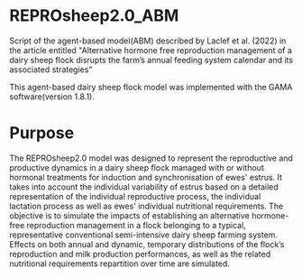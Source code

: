 # REPROsheep2.0_ABM 
Script of the agent-based model(ABM) described by  Laclef et al. (2022) in the article entitled "Alternative hormone free reproduction management of a dairy sheep flock disrupts the farm’s annual feeding system calendar and its associated strategies"  

This agent-based dairy sheep flock model was implemented with the GAMA software(version 1.8.1).

# Purpose
The REPROsheep2.0 model was designed to represent the reproductive and productive dynamics in a dairy sheep flock managed with or without hormonal treatments
for induction and synchronisation of ewes' estrus. It takes into account the individual variability of estrus based on a detailed representation of the individual 
reproductive process, the individual lactation process as well as ewes' individual nutritional requirements. The objective is to simulate the impacts 
of establishing an alternative hormone-free reproduction management in a flock belonging to a typical, representative conventional semi-intensive dairy sheep farming 
system. Effects on both annual and dynamic, temporary distributions of the flock’s reproduction and milk production performances, as well as the related nutritional 
requirements repartition over time are simulated.
